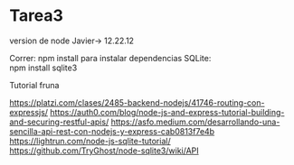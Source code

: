 # Tarea3
version de node Javier-> 12.22.12

Correr: 
      npm install para instalar dependencias
SQLite:      
      npm install sqlite3

Tutorial fruna

https://platzi.com/clases/2485-backend-nodejs/41746-routing-con-expressjs/
https://auth0.com/blog/node-js-and-express-tutorial-building-and-securing-restful-apis/
https://asfo.medium.com/desarrollando-una-sencilla-api-rest-con-nodejs-y-express-cab0813f7e4b
https://lightrun.com/node-js-sqlite-tutorial/
https://github.com/TryGhost/node-sqlite3/wiki/API
